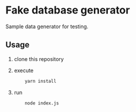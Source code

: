 # Fake database generator

Sample data generator for testing.

## Usage

1. clone this repository
2. execute

    ```bash
        yarn install
    ```
3. run

    ```bash
        node index.js
    ```
